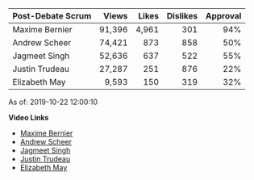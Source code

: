 Post-Debate Scrum | Views | Likes | Dislikes | Approval
--- | ---: | ---: | ---: | ---:
Maxime Bernier       |  91,396 |   4,961 |     301 | 94%
Andrew Scheer        |  74,421 |     873 |     858 | 50%
Jagmeet Singh        |  52,636 |     637 |     522 | 55%
Justin Trudeau       |  27,287 |     251 |     876 | 22%
Elizabeth May        |   9,593 |     150 |     319 | 32%

As of: 2019-10-22 12:00:10

**Video Links**
- [Maxime Bernier](https://youtu.be/X_IUY25ajUU)
- [Andrew Scheer](https://youtu.be/6zVtckrxLmo)
- [Jagmeet Singh](https://youtu.be/DnIzty_VQvs)
- [Justin Trudeau](https://youtu.be/YSg27gaztys)
- [Elizabeth May](https://youtu.be/rcwNJEHJVus)

